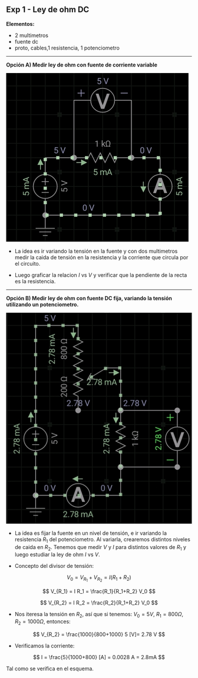 ## Exp 1 - Ley de ohm DC

**Elementos:**

- 2 multimetros
- fuente dc
- proto, cables,1 resistencia, 1 potenciometro

---

**Opción A) Medir ley de ohm con fuente de corriente variable**

![1-1](images/1-1.jpg)

- La idea es ir variando la tensión en la fuente y con dos multimetros medir la caida de tensión en la resistencia y la corriente que circula por el circuito. 

- Luego graficar la relacion $I$ vs $V$ y verificar que la pendiente de la recta es la resistencia.

---

**Opción B) Medir ley de ohm con fuente DC fija, variando la tensión utilizando un potenciometro.**

![1-2](images/1-2.jpg)

- La idea es fijar la fuente en un nivel de tensión, e ir variando la resistencia $R_1$ del potenciometro. Al variarla, crearemos distintos niveles de caida en $R_2$. Tenemos que medir $V$ y $I$ para distintos valores de $R_1$ y luego estudiar la ley de ohm $I$ vs $V$.

- Concepto del divisor de tensión:
  
$$
V_0 = V_{R_1} + V_{R_2} = I (R_1 + R_2)
$$

$$
V_{R_1} = I R_1 = \frac{R_1}{R_1+R_2} V_0
$$

$$
V_{R_2} = I R_2 = \frac{R_2}{R_1+R_2} V_0
$$

- Nos iteresa la tensión en $R_2$, así que si tenemos: $V_0=5 V$, $R_1=800\Omega$, $R_2=1000\Omega$, entonces:

$$
V_{R_2} = \frac{1000}{800+1000} 5 [V]= 2.78 V 
$$

- Verificamos la corriente:

$$
I = \frac{5}{1000+800} [A] = 0.0028 A = 2.8mA
$$

Tal como se verifica en el esquema.

